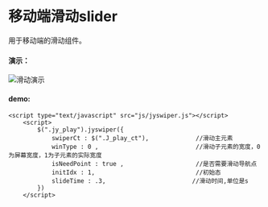 # 移动端滑动slider

用于移动端的滑动组件。

#### 演示：

![滑动演示](http://img11.360buyimg.com/cms/jfs/t13420/115/126393665/940664/e6215c8d/5a0417f9N5356f519.gif)

#### demo:

```
<script type="text/javascript" src="js/jyswiper.js"></script>
    <script>
        $(".jy_play").jyswiper({
            swiperCt : $(".J_play_ct"),             //滑动主元素
            winType : 0 ,                           //滑动子元素的宽度，0为屏幕宽度，1为子元素的实际宽度
            isNeedPoint : true ,                    //是否需要滑动导航点
            initIdx : 1,                            //初始态
            slideTime : .3,                        //滑动时间,单位是s
        })
    </script>
```